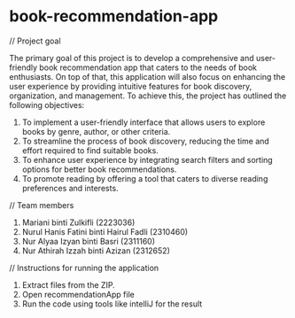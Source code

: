 # book-recommendation-app

// Project goal

The primary goal of this project is to develop a comprehensive and user-friendly book recommendation app that caters to the needs of book enthusiasts. On top of that, this application will also focus on enhancing the user experience by providing intuitive features for book discovery, organization, and management.
To achieve this, the project has outlined the following objectives:

1. To implement a user-friendly interface that allows users to explore books by genre, author, or other criteria.
2. To streamline the process of book discovery, reducing the time and effort required to find suitable books.
3. To enhance user experience by integrating search filters and sorting options for better book recommendations.
4. To promote reading by offering a tool that caters to diverse reading preferences and interests.

// Team members
1. Mariani binti Zulkifli (2223036)
2. Nurul Hanis Fatini binti Hairul Fadli (2310460)
3. Nur Alyaa Izyan binti Basri (2311160)
4. Nur Athirah Izzah binti Azizan (2312652)


// Instructions for running the application
1. Extract files from the ZIP.
2. Open recommendationApp file
3. Run the code using tools like intelliJ for the result

